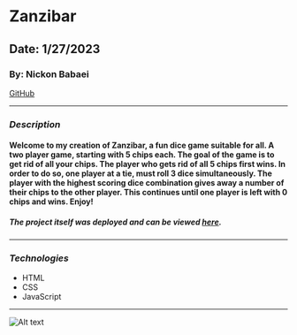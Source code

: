 # Zanzibar

## Date: 1/27/2023

### By: Nickon Babaei

[GitHub](https://github.com/nickonbabaei)
***

### ***Description***
#### Welcome to my creation of Zanzibar, a fun dice game suitable for all. A two player game, starting with 5 chips each. The goal of the game is to get rid of all your chips. The player who gets rid of all 5 chips first wins. In order to do so, one player at a tie, must roll 3 dice simultaneously. The player with the highest scoring dice combination gives away a number of their chips to the other player. This continues until one player is left with 0 chips and wins. Enjoy!

##### The project itself was deployed and can be viewed [here](https://zanzibar-project.surge.sh).
***

### ***Technologies***
* HTML
* CSS
* JavaScript
***

![Alt text](https://idsb.tmgrup.com.tr/ly/uploads/images/2022/02/01/179292.jpg "The real Zanzibar")



